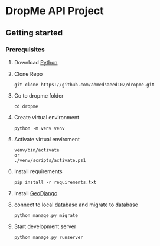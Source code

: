 # DropMe API Project

## Getting started

### Prerequisites

1. Download [Python](https://www.python.org/downloads/)

2. Clone Repo
    ```shell
    git clone https://github.com/ahmedsaeed102/dropme.git
    ```

3. Go to dropme folder
    ```shell
    cd dropme
    ```

4. Create virtual environment
    ```shell
    python -m venv venv
    ```

5. Activate virtual enviroment
    ```shell
    venv/bin/activate
    or
    ./venv/scripts/activate.ps1
    ```

6. Install requirements
    ```shell
    pip install -r requirements.txt
    ```

7. Install [GeoDjango](https://docs.djangoproject.com/en/4.1/ref/contrib/gis/install/)

8. connect to local database and migrate to database
    ```shell
    python manage.py migrate
    ```

9. Start development server
    ```shell
    python manage.py runserver
    ```